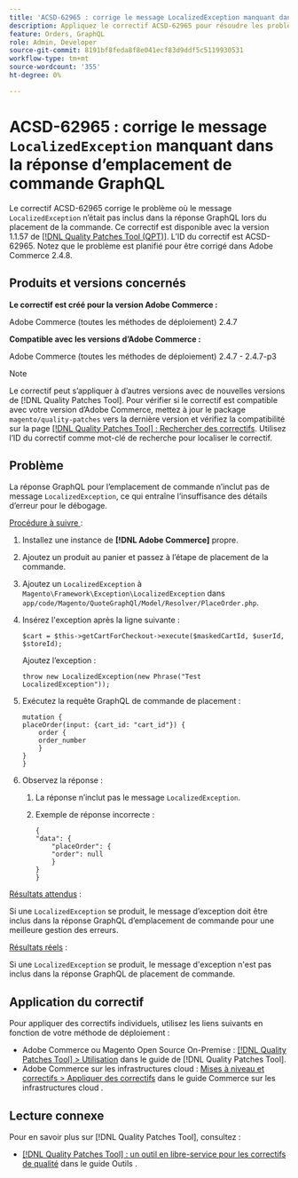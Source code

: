 ```yaml
---
title: 'ACSD-62965 : corrige le message LocalizedException manquant dans la réponse d’emplacement de commande GraphQL'
description: Appliquez le correctif ACSD-62965 pour résoudre les problèmes d’Adobe Commerce où le message « LocalizedException » n’était pas inclus dans la réponse de GraphQL lors du placement de la commande.
feature: Orders, GraphQL
role: Admin, Developer
source-git-commit: 8191bf8feda8f8e041ecf83d9ddf5c5119930531
workflow-type: tm+mt
source-wordcount: '355'
ht-degree: 0%

---
```


# ACSD-62965 : corrige le message `LocalizedException` manquant dans la réponse d’emplacement de commande GraphQL

Le correctif ACSD-62965 corrige le problème où le message `LocalizedException` n’était pas inclus dans la réponse GraphQL lors du placement de la commande. Ce correctif est disponible avec la version 1.1.57 de [[!DNL Quality Patches Tool (QPT)]](/help/tools/quality-patches-tool/quality-patches-tool-to-self-serve-quality-patches.md). L’ID du correctif est ACSD-62965. Notez que le problème est planifié pour être corrigé dans Adobe Commerce 2.4.8.

## Produits et versions concernés

**Le correctif est créé pour la version Adobe Commerce :**

Adobe Commerce (toutes les méthodes de déploiement) 2.4.7

**Compatible avec les versions d’Adobe Commerce :**

Adobe Commerce (toutes les méthodes de déploiement) 2.4.7 - 2.4.7-p3

>[!NOTE]
>
>Le correctif peut s’appliquer à d’autres versions avec de nouvelles versions de [!DNL Quality Patches Tool]. Pour vérifier si le correctif est compatible avec votre version d’Adobe Commerce, mettez à jour le package `magento/quality-patches` vers la dernière version et vérifiez la compatibilité sur la page [[!DNL Quality Patches Tool] : Rechercher des correctifs](https://experienceleague.adobe.com/tools/commerce-quality-patches/index.html). Utilisez l’ID du correctif comme mot-clé de recherche pour localiser le correctif.

## Problème

La réponse GraphQL pour l’emplacement de commande n’inclut pas de message `LocalizedException`, ce qui entraîne l’insuffisance des détails d’erreur pour le débogage.

<u>Procédure à suivre </u> :

1. Installez une instance de **[!DNL Adobe Commerce]** propre.
1. Ajoutez un produit au panier et passez à l’étape de placement de la commande.
1. Ajoutez un `LocalizedException` à `Magento\Framework\Exception\LocalizedException` dans `app/code/Magento/QuoteGraphQl/Model/Resolver/PlaceOrder.php`.
1. Insérez l&#39;exception après la ligne suivante :

   ```
   $cart = $this->getCartForCheckout->execute($maskedCartId, $userId, $storeId);
   ```

   Ajoutez l’exception :

   ```
   throw new LocalizedException(new Phrase("Test LocalizedException"));
   ```

1. Exécutez la requête GraphQL de commande de placement :

   ```
   mutation {
   placeOrder(input: {cart_id: "cart_id"}) {
       order {
       order_number
       }
   }
   }
   ```

1. Observez la réponse :
   1. La réponse n’inclut pas le message `LocalizedException`.
   1. Exemple de réponse incorrecte :

      ```
      {
      "data": {
          "placeOrder": {
          "order": null
          }
      }
      }
      ```

<u>Résultats attendus</u> :

Si une `LocalizedException` se produit, le message d’exception doit être inclus dans la réponse GraphQL d’emplacement de commande pour une meilleure gestion des erreurs.

<u>Résultats réels</u> :

Si une `LocalizedException` se produit, le message d&#39;exception n&#39;est pas inclus dans la réponse GraphQL de placement de commande.

## Application du correctif

Pour appliquer des correctifs individuels, utilisez les liens suivants en fonction de votre méthode de déploiement :

* Adobe Commerce ou Magento Open Source On-Premise : [[!DNL Quality Patches Tool] > Utilisation](/help/tools/quality-patches-tool/usage.md) dans le guide de [!DNL Quality Patches Tool].
* Adobe Commerce sur les infrastructures cloud : [Mises à niveau et correctifs > Appliquer des correctifs](https://experienceleague.adobe.com/docs/commerce-cloud-service/user-guide/develop/upgrade/apply-patches.html) dans le guide Commerce sur les infrastructures cloud .

## Lecture connexe

Pour en savoir plus sur [!DNL Quality Patches Tool], consultez :

* [[!DNL Quality Patches Tool] : un outil en libre-service pour les correctifs de qualité](/help/tools/quality-patches-tool/quality-patches-tool-to-self-serve-quality-patches.md) dans le guide Outils .
